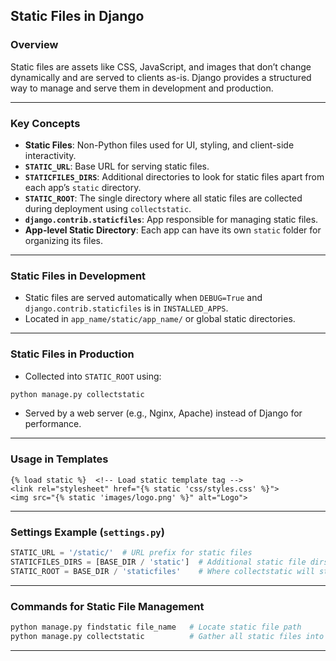 ## Static Files in Django

### Overview

Static files are assets like CSS, JavaScript, and images that don’t change dynamically and are served to clients as-is. Django provides a structured way to manage and serve them in development and production.

---

### Key Concepts

* **Static Files**: Non-Python files used for UI, styling, and client-side interactivity.
* **`STATIC_URL`**: Base URL for serving static files.
* **`STATICFILES_DIRS`**: Additional directories to look for static files apart from each app’s `static` directory.
* **`STATIC_ROOT`**: The single directory where all static files are collected during deployment using `collectstatic`.
* **`django.contrib.staticfiles`**: App responsible for managing static files.
* **App-level Static Directory**: Each app can have its own `static` folder for organizing its files.

---

### Static Files in Development

* Static files are served automatically when `DEBUG=True` and `django.contrib.staticfiles` is in `INSTALLED_APPS`.
* Located in `app_name/static/app_name/` or global static directories.

---

### Static Files in Production

* Collected into `STATIC_ROOT` using:

```bash
python manage.py collectstatic
```

* Served by a web server (e.g., Nginx, Apache) instead of Django for performance.

---

### Usage in Templates

```django
{% load static %}  <!-- Load static template tag -->
<link rel="stylesheet" href="{% static 'css/styles.css' %}">
<img src="{% static 'images/logo.png' %}" alt="Logo">
```

---

### Settings Example (`settings.py`)

```python
STATIC_URL = '/static/'  # URL prefix for static files
STATICFILES_DIRS = [BASE_DIR / 'static']  # Additional static file dirs
STATIC_ROOT = BASE_DIR / 'staticfiles'    # Where collectstatic will store files
```

---

### Commands for Static File Management

```bash
python manage.py findstatic file_name   # Locate static file path
python manage.py collectstatic          # Gather all static files into STATIC_ROOT
```

---
